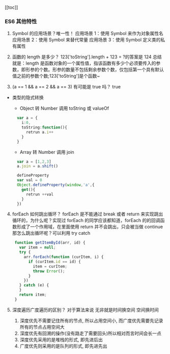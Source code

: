 [[toc]]

### ES6 其他特性

1. Symbol 的应用场景？唯一性！
   应用场景 1：使用 Symbol 来作为对象属性名
   应用场景 2：使用 Symbol 来替代常量
   应用场景 3：使用 Symbol 定义类的私有属性

2. 函数的 length 是多少？
   123['toString'].length + 123 = ?的答案是 124
   总结就是：length 是函数对象的一个属性值，指该函数有多少个必须要传入的参数，即形参的个数。形参的数量不包括剩余参数个数，仅包括第一个具有默认值之前的参数个数;123['toString']是个函数~

3. (a == 1 && a == 2 && a == 3) 有可能是 true 吗？ true

- 类型的隐式转换

  - Object 转 Number 调用 toString 或 valueOf

  ```ts
    var a = {
      i:0,
      toString:function(){
        retrun a.i++
      }
    }
  ```

  - Array 转 Number 调用 join

  ```ts
    var a = [1,2,3]
    a.join = a.shift()

    defineProperty
    var val = 0
    Object.defineProperty(window,'a',{
      get(){
        retrun ++val
      }
    })
  ```

  <!-- 参考文章：https://juejin.cn/post/6950664413317693470 -->

4. forEach 如何跳出循环？
   forEach 是不能通过 break 或者 return 来实现跳出循环的，为什么呢？实现过 forEach 的同学应该都知道，forEach 的的回调函数形成了一个作用域，在里面使用 return 并不会跳出，只会被当做 continue
   那怎么跳出循环呢？可以利用 try catch
   ```ts
    function getItemById(arr, id) {
      var item = null;
      try {
        arr.forEach(function (curItem, i) {
          if (curItem.id == id) {
            item = curItem;
            throw Error();
          }
        })
      } catch (e) {
      }
      return item;
    }
   ```

5. 深度遍历广度遍历的区别？
   对于算法来说 无非就是时间换空间 空间换时间

   1. 深度优先不需要记住所有的节点, 所以占用空间小, 而广度优先需要先记录所有的节点占用空间大
   2. 深度优先有回溯的操作(没有路走了需要回头)所以相对而言时间会长一点
   3. 深度优先采用的是堆栈的形式, 即先进后出
   4. 广度优先则采用的是队列的形式, 即先进先出
